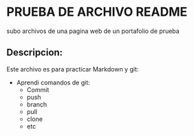 # PRUEBA DE ARCHIVO README
subo archivos de una pagina web de un portafolio de prueba

## Descripcion:
Este archivo es para practicar Markdown y git:

- Aprendi comandos de git:
    - Commit
    - push
    - branch
    - pull
    - clone
    - etc
   
